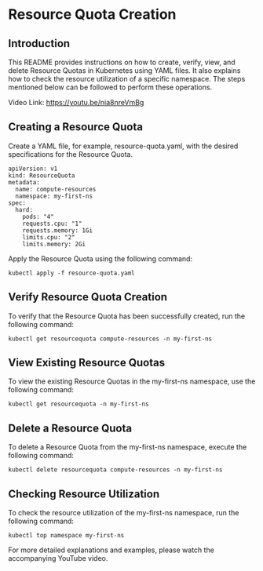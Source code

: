 # Resource Quota Creation

## Introduction
This README provides instructions on how to create, verify, view, and delete Resource Quotas in Kubernetes using YAML files. It also explains how to check the resource utilization of a specific namespace. The steps mentioned below can be followed to perform these operations.

Video Link: https://youtu.be/nia8nreVmBg

## Creating a Resource Quota
Create a YAML file, for example, resource-quota.yaml, with the desired specifications for the Resource Quota.
```
apiVersion: v1
kind: ResourceQuota
metadata:
  name: compute-resources
  namespace: my-first-ns
spec:
  hard:
    pods: "4"
    requests.cpu: "1"
    requests.memory: 1Gi
    limits.cpu: "2"
    limits.memory: 2Gi
```

Apply the Resource Quota using the following command:
```
kubectl apply -f resource-quota.yaml
```

## Verify Resource Quota Creation
To verify that the Resource Quota has been successfully created, run the following command:
```
kubectl get resourcequota compute-resources -n my-first-ns
```

## View Existing Resource Quotas
To view the existing Resource Quotas in the my-first-ns namespace, use the following command:
```
kubectl get resourcequota -n my-first-ns
```

## Delete a Resource Quota
To delete a Resource Quota from the my-first-ns namespace, execute the following command:
```
kubectl delete resourcequota compute-resources -n my-first-ns
```

## Checking Resource Utilization
To check the resource utilization of the my-first-ns namespace, run the following command:
```
kubectl top namespace my-first-ns
```

For more detailed explanations and examples, please watch the accompanying YouTube video.
